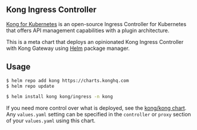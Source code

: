 ## Kong Ingress Controller

[Kong for Kubernetes](https://github.com/Kong/kubernetes-ingress-controller)
is an open-source Ingress Controller for Kubernetes that offers
API management capabilities with a plugin architecture.

This is a meta chart that deploys an opinionated Kong Ingress Controller with
Kong Gateway using [Helm](https://helm.sh) package manager.

## Usage

```bash
$ helm repo add kong https://charts.konghq.com
$ helm repo update

$ helm install kong kong/ingress -n kong
```

If you need more control over what is deployed, see the [kong/kong chart](https://github.com/Kong/charts/blob/main/charts/kong/README.md). Any `values.yaml` setting can be specified in the `controller` or `proxy` section of your `values.yaml` using this chart.
